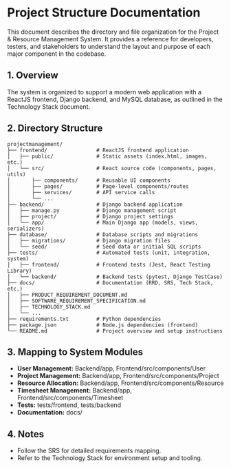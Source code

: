 # Project Structure Documentation

This document describes the directory and file organization for the Project & Resource Management System. It provides a reference for developers, testers, and stakeholders to understand the layout and purpose of each major component in the codebase.

## 1. Overview

The system is organized to support a modern web application with a ReactJS frontend, Django backend, and MySQL database, as outlined in the Technology Stack document.

## 2. Directory Structure

```
projectmanagement/
├── frontend/                # ReactJS frontend application
│   ├── public/              # Static assets (index.html, images, etc.)
│   └── src/                 # React source code (components, pages, utils)
│       ├── components/      # Reusable UI components
│       ├── pages/           # Page-level components/routes
│       ├── services/        # API service calls
│       └── ...
├── backend/                 # Django backend application
│   ├── manage.py            # Django management script
│   ├── project/             # Django project settings
│   └── app/                 # Main Django app (models, views, serializers)
├── database/                # Database scripts and migrations
│   ├── migrations/          # Django migration files
│   └── seed/                # Seed data or initial SQL scripts
├── tests/                   # Automated tests (unit, integration, system)
│   ├── frontend/            # Frontend tests (Jest, React Testing Library)
│   └── backend/             # Backend tests (pytest, Django TestCase)
├── docs/                    # Documentation (RRD, SRS, Tech Stack, etc.)
│   ├── PRODUCT_REQUIREMENT_DOCUMENT.md
│   ├── SOFTWARE_REQUIREMENT_SPECIFICATION.md
│   ├── TECHNOLOGY_STACK.md
│   └── ...
├── requirements.txt         # Python dependencies
├── package.json             # Node.js dependencies (frontend)
└── README.md                # Project overview and setup instructions
```

## 3. Mapping to System Modules

- **User Management:** Backend/app, Frontend/src/components/User
- **Project Management:** Backend/app, Frontend/src/components/Project
- **Resource Allocation:** Backend/app, Frontend/src/components/Resource
- **Timesheet Management:** Backend/app, Frontend/src/components/Timesheet
- **Tests:** tests/frontend, tests/backend
- **Documentation:** docs/

## 4. Notes
- Follow the SRS for detailed requirements mapping.
- Refer to the Technology Stack for environment setup and tooling.
